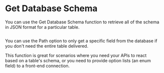 # Get Database Schema

You can use the Get Database Schema function to retrieve all of the schema in JSON format for a particular table.

<figure><img src="../../../.gitbook/assets/CleanShot 2024-01-18 at 15.48.39.png" alt=""><figcaption></figcaption></figure>

You can use the Path option to only get a specific field from the database if you don't need the entire table delivered.

This function is great for scenarios where you need your APIs to react based on a table's schema, or you need to provide option lists (an enum field) to a front-end connection.
